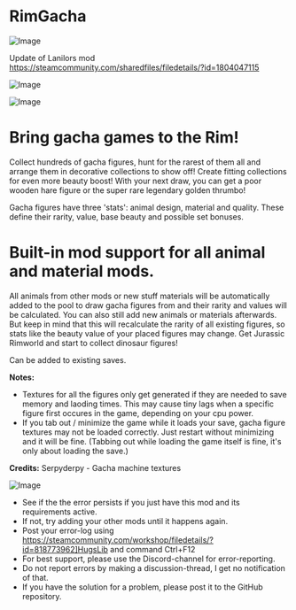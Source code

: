 # RimGacha

![Image](https://i.imgur.com/buuPQel.png)

Update of Lanilors mod
https://steamcommunity.com/sharedfiles/filedetails/?id=1804047115

![Image](https://i.imgur.com/pufA0kM.png)

	
![Image](https://i.imgur.com/Z4GOv8H.png)


# Bring gacha games to the Rim!


Collect hundreds of gacha figures, hunt for the rarest of them all and arrange them in decorative collections to show off! Create fitting collections for even more beauty boost! With your next draw, you can get a poor wooden hare figure or the super rare legendary golden thrumbo!

Gacha figures have three 'stats': animal design, material and quality. These define their rarity, value, base beauty and possible set bonuses.

# Built-in mod support for all animal and material mods.

All animals from other mods or new stuff materials will be automatically added to the pool to draw gacha figures from and their rarity and values will be calculated. You can also still add new animals or materials afterwards. But keep in mind that this will recalculate the rarity of all existing figures, so stats like the beauty value of your placed figures may change.
Get Jurassic Rimworld and start to collect dinosaur figures!

Can be added to existing saves.

**Notes:**
- Textures for all the figures only get generated if they are needed to save memory and laoding times. This may cause tiny lags when a specific figure first occures in the game, depending on your cpu power.
- If you tab out / minimize the game while it loads your save, gacha figure textures may not be loaded correctly. Just restart without minimizing and it will be fine.  (Tabbing out while loading the game itself is fine, it's only about loading the save.)

**Credits:**
Serpyderpy - Gacha machine textures


![Image](https://i.imgur.com/PwoNOj4.png)



-  See if the the error persists if you just have this mod and its requirements active.
-  If not, try adding your other mods until it happens again.
-  Post your error-log using https://steamcommunity.com/workshop/filedetails/?id=818773962]HugsLib and command Ctrl+F12
-  For best support, please use the Discord-channel for error-reporting.
-  Do not report errors by making a discussion-thread, I get no notification of that.
-  If you have the solution for a problem, please post it to the GitHub repository.




